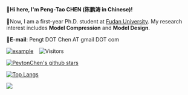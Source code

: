 :wave:**Hi here, I'm Peng-Tao CHEN (陈鹏涛 in Chinese)!**

:school:Now, I am a first-year Ph.D. student at [Fudan University](https://www.fudan.edu.cn/). My research interest includes **Model Compression** and **Model Design**.

:postbox:**E-mail**: Pengt DOT Chen AT gmail DOT com

 [![example](https://img.shields.io/badge/HomePage-PtChen-green.svg)](https://peyton-chen.github.io/homepage/)  &ensp; ![Visitors](https://Visitor-badge.laobi.icu/badge?page_id=Peyton-Chen.Peyton-Chen) 

[![PeytonChen's github stars](https://github-readme-stats.vercel.app/api?username=Peyton-Chen&theme=material-palenight&count_private=true&hide=contribs)](https://github.com/Peyton-Chen)

[![Top Langs](https://github-readme-stats.vercel.app/api/top-langs/?username=Peyton-Chen&theme=material-palenight&hide=Jupyter&layout=compact)](https://github.com/Peyton-Chen)

![](https://github-readme-activity-graph.cyclic.app/graph?username=Peyton-Chen&theme=dracula)

